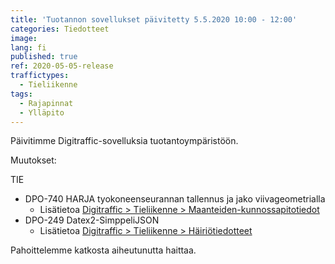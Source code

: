 ```yaml
---
title: 'Tuotannon sovellukset päivitetty 5.5.2020 10:00 - 12:00'
categories: Tiedotteet
image:
lang: fi
published: true
ref: 2020-05-05-release
traffictypes:
  - Tieliikenne
tags:
  - Rajapinnat
  - Ylläpito
---
```


Päivitimme Digitraffic-sovelluksia tuotantoympäristöön.

Muutokset:

TIE

- DPO-740 HARJA tyokoneenseurannan tallennus ja jako viivageometrialla
  - Lisätietoa
    [Digitraffic > Tieliikenne > Maanteiden-kunnossapitotiedot](/tieliikenne/#maanteiden-kunnossapitotiedot)
- DPO-249 Datex2-SimppeliJSON
  - Lisätietoa
    [Digitraffic > Tieliikenne > Häiriötiedotteet](/tieliikenne/#häiriötiedotteet)

Pahoittelemme katkosta aiheutunutta haittaa.
